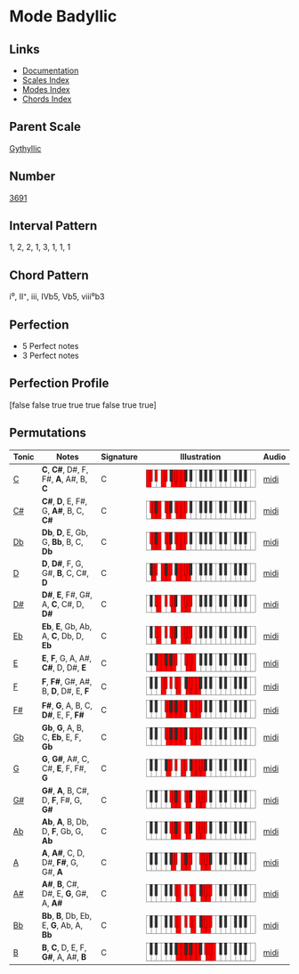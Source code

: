 # Mode Badyllic

## Links

- [Documentation](README.md)
- [Scales Index](Scales.md)
- [Modes Index](Modes.md)
- [Chords Index](Chords.md)

## Parent Scale

[Gythyllic](ScaleGythyllic.md)

## Number

[3691](https://ianring.com/musictheory/scales/3691)

## Interval Pattern

1, 2, 2, 1, 3, 1, 1, 1

## Chord Pattern

i⁰, II⁺, iii, IVb5, Vb5, viii⁰b3

## Perfection

- 5 Perfect notes
- 3 Perfect notes

## Perfection Profile

[false false true true true false true true]

## Permutations

| Tonic | Notes | Signature | Illustration | Audio |
|-------|-------|-----------|--------------|-------|
| [C](ModeCNaturalBadyllic.md) | **C**, **C#**, D#, F, F#, **A**, A#, B, **C** | C | ![CNaturalBadyllic](ModeCNaturalBadyllic.png) | [midi](https://github.com/edipermadi/music/blob/main/docs/ModeCNaturalBadyllic.mid?raw=true) |
| [C#](ModeCSharpBadyllic.md) | **C#**, **D**, E, F#, G, **A#**, B, C, **C#** | C | ![CSharpBadyllic](ModeCSharpBadyllic.png) | [midi](https://github.com/edipermadi/music/blob/main/docs/ModeCSharpBadyllic.mid?raw=true) |
| [Db](ModeDFlatBadyllic.md) | **Db**, **D**, E, Gb, G, **Bb**, B, C, **Db** | C | ![DFlatBadyllic](ModeDFlatBadyllic.png) | [midi](https://github.com/edipermadi/music/blob/main/docs/ModeDFlatBadyllic.mid?raw=true) |
| [D](ModeDNaturalBadyllic.md) | **D**, **D#**, F, G, G#, **B**, C, C#, **D** | C | ![DNaturalBadyllic](ModeDNaturalBadyllic.png) | [midi](https://github.com/edipermadi/music/blob/main/docs/ModeDNaturalBadyllic.mid?raw=true) |
| [D#](ModeDSharpBadyllic.md) | **D#**, **E**, F#, G#, A, **C**, C#, D, **D#** | C | ![DSharpBadyllic](ModeDSharpBadyllic.png) | [midi](https://github.com/edipermadi/music/blob/main/docs/ModeDSharpBadyllic.mid?raw=true) |
| [Eb](ModeEFlatBadyllic.md) | **Eb**, **E**, Gb, Ab, A, **C**, Db, D, **Eb** | C | ![EFlatBadyllic](ModeEFlatBadyllic.png) | [midi](https://github.com/edipermadi/music/blob/main/docs/ModeEFlatBadyllic.mid?raw=true) |
| [E](ModeENaturalBadyllic.md) | **E**, **F**, G, A, A#, **C#**, D, D#, **E** | C | ![ENaturalBadyllic](ModeENaturalBadyllic.png) | [midi](https://github.com/edipermadi/music/blob/main/docs/ModeENaturalBadyllic.mid?raw=true) |
| [F](ModeFNaturalBadyllic.md) | **F**, **F#**, G#, A#, B, **D**, D#, E, **F** | C | ![FNaturalBadyllic](ModeFNaturalBadyllic.png) | [midi](https://github.com/edipermadi/music/blob/main/docs/ModeFNaturalBadyllic.mid?raw=true) |
| [F#](ModeFSharpBadyllic.md) | **F#**, **G**, A, B, C, **D#**, E, F, **F#** | C | ![FSharpBadyllic](ModeFSharpBadyllic.png) | [midi](https://github.com/edipermadi/music/blob/main/docs/ModeFSharpBadyllic.mid?raw=true) |
| [Gb](ModeGFlatBadyllic.md) | **Gb**, **G**, A, B, C, **Eb**, E, F, **Gb** | C | ![GFlatBadyllic](ModeGFlatBadyllic.png) | [midi](https://github.com/edipermadi/music/blob/main/docs/ModeGFlatBadyllic.mid?raw=true) |
| [G](ModeGNaturalBadyllic.md) | **G**, **G#**, A#, C, C#, **E**, F, F#, **G** | C | ![GNaturalBadyllic](ModeGNaturalBadyllic.png) | [midi](https://github.com/edipermadi/music/blob/main/docs/ModeGNaturalBadyllic.mid?raw=true) |
| [G#](ModeGSharpBadyllic.md) | **G#**, **A**, B, C#, D, **F**, F#, G, **G#** | C | ![GSharpBadyllic](ModeGSharpBadyllic.png) | [midi](https://github.com/edipermadi/music/blob/main/docs/ModeGSharpBadyllic.mid?raw=true) |
| [Ab](ModeAFlatBadyllic.md) | **Ab**, **A**, B, Db, D, **F**, Gb, G, **Ab** | C | ![AFlatBadyllic](ModeAFlatBadyllic.png) | [midi](https://github.com/edipermadi/music/blob/main/docs/ModeAFlatBadyllic.mid?raw=true) |
| [A](ModeANaturalBadyllic.md) | **A**, **A#**, C, D, D#, **F#**, G, G#, **A** | C | ![ANaturalBadyllic](ModeANaturalBadyllic.png) | [midi](https://github.com/edipermadi/music/blob/main/docs/ModeANaturalBadyllic.mid?raw=true) |
| [A#](ModeASharpBadyllic.md) | **A#**, **B**, C#, D#, E, **G**, G#, A, **A#** | C | ![ASharpBadyllic](ModeASharpBadyllic.png) | [midi](https://github.com/edipermadi/music/blob/main/docs/ModeASharpBadyllic.mid?raw=true) |
| [Bb](ModeBFlatBadyllic.md) | **Bb**, **B**, Db, Eb, E, **G**, Ab, A, **Bb** | C | ![BFlatBadyllic](ModeBFlatBadyllic.png) | [midi](https://github.com/edipermadi/music/blob/main/docs/ModeBFlatBadyllic.mid?raw=true) |
| [B](ModeBNaturalBadyllic.md) | **B**, **C**, D, E, F, **G#**, A, A#, **B** | C | ![BNaturalBadyllic](ModeBNaturalBadyllic.png) | [midi](https://github.com/edipermadi/music/blob/main/docs/ModeBNaturalBadyllic.mid?raw=true) |
